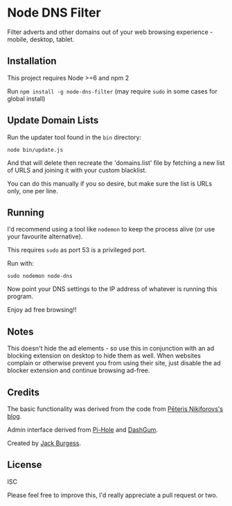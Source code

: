 # Node DNS Filter

Filter adverts and other domains out of your web browsing experience - mobile, desktop, tablet.

## Installation

This project requires Node >=6 and npm 2

Run `npm install -g node-dns-filter` (may require `sudo` in some cases for global install)

## Update Domain Lists

Run the updater tool found in the `bin` directory:

```
node bin/update.js
```

And that will delete then recreate the 'domains.list' file by fetching a new list of URLS and joining it with your custom blacklist.

You can do this manually if you so desire, but make sure the list is URLs only, one per line.

## Running

I'd recommend using a tool like `nodemon` to keep the process alive (or use your favourite alternative).

This requires `sudo` as port 53 is a privileged port.

Run with:

```
sudo nodemon node-dns
```

Now point your DNS settings to the IP address of whatever is running this program.

Enjoy ad free browsing!!

## Notes

This doesn't hide the ad elements - so use this in conjunction with an ad blocking extension on desktop to hide them as well. When websites complain or otherwise prevent you from using their site, just disable the ad blocker extension and continue browsing ad-free.

## Credits

The basic functionality was derived from the code from [Pēteris Ņikiforovs's blog](https://peteris.rocks/blog/dns-proxy-server-in-node-js-with-ui/).

Admin interface derived from [Pi-Hole](https://github.com/pi-hole/AdminLTE) and [DashGum](https://github.com/esironal/dashgum-template).

Created by [Jack Burgess](https://github.com/jack828).

## License

ISC

Please feel free to improve this, I'd really appreciate a pull request or two.
